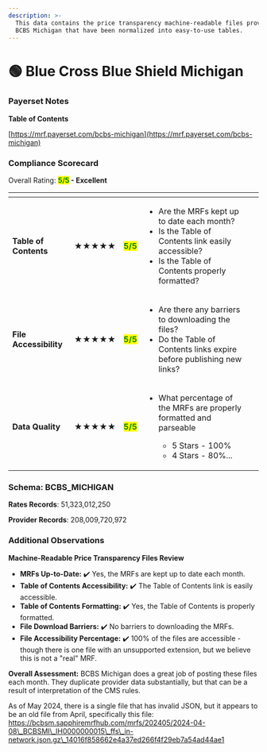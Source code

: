```yaml
---
description: >-
  This data contains the price transparency machine-readable files provided by
  BCBS Michigan that have been normalized into easy-to-use tables.
---
```


# 🟢 Blue Cross Blue Shield Michigan

### Payerset Notes

**Table of Contents**

[https://mrf.payerset.com/bcbs-michigan](https://mrf.payerset.com/bcbs-michigan)

### Compliance Scorecard

Overall Rating: <mark style="color:green;">**5/5**</mark>**&#x20;- Excellent**

<table data-view="cards"><thead><tr><th></th><th></th><th></th><th></th><th data-hidden data-card-cover data-type="files"></th></tr></thead><tbody><tr><td><strong>Table of Contents</strong></td><td><strong>★★★★★</strong></td><td><mark style="color:green;"><strong>5/5</strong></mark></td><td><ul><li>Are the MRFs kept up to date each month? </li><li>Is the Table of Contents link easily accessible?</li><li>Is the Table of Contents properly formatted?</li></ul></td><td></td></tr><tr><td><strong>File Accessibility</strong></td><td><strong>★★★★★</strong></td><td><mark style="color:green;"><strong>5/5</strong></mark></td><td><ul><li>Are there any barriers to downloading the files?</li><li>Do the Table of Contents links expire before publishing new links?</li></ul></td><td></td></tr><tr><td><strong>Data Quality</strong></td><td><strong>★★★★★</strong></td><td><mark style="color:green;"><strong>5/5</strong></mark></td><td><ul><li><p>What percentage of the MRFs are properly formatted and parseable</p><ul><li>5 Stars - 100%</li><li>4 Stars - 80%...</li></ul></li></ul></td><td></td></tr></tbody></table>

### Schema: BCBS\_MICHIGAN

**Rates Records**: 51,323,012,250

**Provider Records**: 208,009,720,972

### Additional Observations

**Machine-Readable Price Transparency Files Review**

* **MRFs Up-to-Date:** ✔️ Yes, the MRFs are kept up to date each month.
* **Table of Contents Accessibility:** ✔️ The Table of Contents link is easily accessible.
* **Table of Contents Formatting:** ✔️ Yes, the Table of Contents is properly formatted.
* **File Download Barriers:** ✔️ No barriers to downloading the MRFs.
* **File Accessibility Percentage:** ✔️ 100% of the files are accessible - though there is one file with an unsupported extension, but we believe this is not a "real" MRF.

**Overall Assessment:** BCBS Michigan does a great job of posting these files each month. They duplicate provider data substantially, but that can be a result of interpretation of the CMS rules.

As of May 2024, there is a single file that has invalid JSON, but it appears to be an old file from April, specifically this file: https://bcbsm.sapphiremrfhub.com/mrfs/202405/2024-04-08\_BCBSMI\_IH0000000015\_ffs\_in-network.json.gz\_14016f858662e4a37ed266f4f29eb7a54ad44ae1
